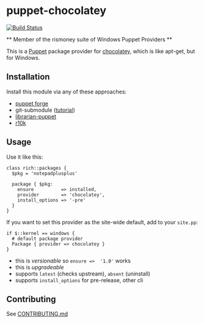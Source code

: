 puppet-chocolatey
=================

[![Build Status](https://travis-ci.org/chocolatey/puppet-chocolatey.png?branch=master)](https://travis-ci.org/chocolatey/puppet-chocolatey)

** Member of the rismoney suite of Windows Puppet Providers **

This is a [Puppet](http://docs.puppetlabs.com/) package provider for
[chocolatey](https://github.com/chocolatey/chocolatey), which is
like apt-get, but for Windows.


Installation
------------

Install this module via any of these approaches:

* [puppet forge](http://forge.puppetlabs.com/rismoney/chocolatey)
* git-submodule ([tutorial](http://goo.gl/e9aXh))
* [librarian-puppet](https://github.com/rodjek/librarian-puppet)
* [r10k](https://github.com/adrienthebo/r10k)


Usage
-----

Use it like this:

```puppet
class rich::packages {
  $pkg = 'notepadplusplus'

  package { $pkg:
    ensure          => installed,
    provider        => 'chocolatey',
    install_options => '-pre'
  }
}
```

If you want to set this provider as the site-wide default,
add to your `site.pp`:

```puppet
if $::kernel == windows {
  # default package provider
  Package { provider => chocolatey }
}
```

* this is *versionable* so `ensure =>  '1.0'` works
* this is *upgradeable*
* supports `latest` (checks upstream), `absent` (uninstall)
* supports `install_options` for pre-release, other cli


Contributing
------------

See [CONTRIBUTING.md](https://github.com/chocolatey/puppet-chocolatey/blob/master/CONTRIBUTING.md)
